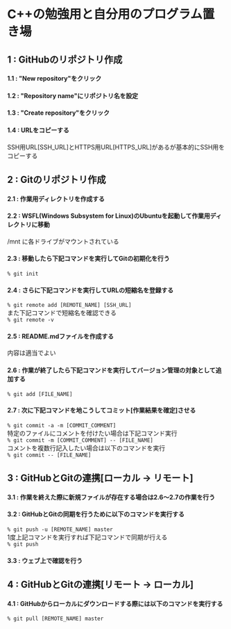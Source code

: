 ﻿# C++の勉強用と自分用のプログラム置き場

## 1	:	GitHubのリポジトリ作成  
#### 1.1	: "New repository"をクリック  
#### 1.2	: "Repository name"にリポジトリ名を設定  
#### 1.3	: "Create repository"をクリック  
#### 1.4	: URLをコピーする  
SSH用URL[SSH_URL]とHTTPS用URL[HTTPS_URL]があるが基本的にSSH用をコピーする  

## 2	:	Gitのリポジトリ作成  
#### 2.1	: 作業用ディレクトリを作成する  
#### 2.2	: WSFL(Windows Subsystem for Linux)のUbuntuを起動して作業用ディレクトリに移動  
/mnt に各ドライブがマウントされている  
#### 2.3	: 移動したら下記コマンドを実行してGitの初期化を行う  
```% git init```  
#### 2.4	: さらに下記コマンドを実行してURLの短縮名を登録する  
```% git remote add [REMOTE_NAME] [SSH_URL]```  
また下記コマンドで短縮名を確認できる  
```% git remote -v```  
#### 2.5	: README.mdファイルを作成する  
内容は適当でよい  

#### 2.6	: 作業が終了したら下記コマンドを実行してバージョン管理の対象として追加する  
```% git add [FILE_NAME]```  
#### 2.7 : 次に下記コマンドを地こうしてコミット[作業結果を確定]させる  
```% git commit -a -m [COMMIT_COMMENT]```  
特定のファイルにコメントを付けたい場合は下記コマンド実行  
```% git commit -m [COMMIT_COMMENT] -- [FILE_NAME]```  
コメントを複数行記入したい場合は以下のコマンドを実行  
```% git commit -- [FILE_NAME]```  

## 3	:	GitHubとGitの連携[ローカル -> リモート]  
#### 3.1	: 作業を終えた際に新規ファイルが存在する場合は2.6～2.7の作業を行う  
#### 3.2	: GitHubとGitの同期を行うために以下のコマンドを実行する  
```% git push -u [REMOTE_NAME] master```  
1度上記コマンドを実行すれば下記コマンドで同期が行える  
```% git push```  
#### 3.3	: ウェブ上で確認を行う  

## 4	:	GitHubとGitの連携[リモート -> ローカル]  
#### 4.1	: GitHubからローカルにダウンロードする際には以下のコマンドを実行する  
```% git pull [REMOTE_NAME] master```  